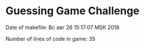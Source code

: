 # Guessing Game Challenge
Date of makefile: 
Вс авг 26 15:17:07 MSK 2018
  
Number of lines of code in game: 
35
